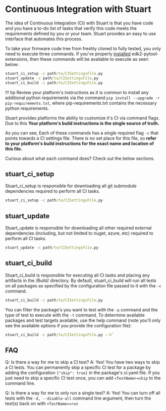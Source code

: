 # Continuous Integration with Stuart

The idea of Continuous Integration (CI) with Stuart is that you have code and
you have a to-do list of tasks that verify this code meets the requirements
defined by you or your team. Stuart provides an easy to use interface that
automates this process.

To take your firmware code tree from freshly cloned to fully tested, you only
need to execute three commands. If you've properly [installed](install.md)
edk2-pytool-extensions, then these commands will be available to execute as
seen below:

```cmd
stuart_ci_setup -c path/to/CISettingsFile.py
stuart_update -c path/to/CISettingsFile.py
stuart_ci_build -c path/to/CISettingsFile.py
```

!!! tip
    Review your platform's instructions as it is common to install any
    additional python requirements via the command
    `pip install --upgrade -r pip-requirements.txt`, where pip-requirements.txt
    contains the necessary python requirements.

Stuart provides platforms the ability to customize it's CI via command
flags. Due to this **Your platform's build instructions is the single
source of truth.**

As you can see, Each of these commands has a single required flag `-c` that
points towards a CI settings file. There is no set place for this file, so
**refer to your platform's build instructions for the exact name and location
of this file.**

Curious about what each command does? Check out the below sections.

## stuart_ci_setup

Stuart_ci_setup is responsible for downloading all git submodule dependencies
required to perform all CI tasks.

```cmd
stuart_ci_setup -c path/to/CISettingsFile.py
```

## stuart_update

Stuart_update is responsible for downloading all other required external
dependencies (including, but not limited to nuget, azure, etc) required to
perform all CI tasks.

```cmd
stuart_update -c path/to/CISettingsFile.py
```

## stuart_ci_build

Stuart_ci_build is responsible for executing all CI tasks and placing any
artifacts in the /Build/ directory. By default, stuart_ci_build will run
all tests on all packages as specified by the configuration file passed
to it with the `-c` command.

```cmd
stuart_ci_build -c path/to/CISettingsFile.py
```

You can filter the package's you want to test with the `-p` command and the
type of test to execute with the `-t` command. To determine available packages
and test targets available, use the help command (note you'll only see the
available options if you provide the configuration file):

```cmd
stuart_ci_build -c path/to/CISettingsFile.py --h`
```

## FAQ

Q: Is there a way for me to skip a CI test?
A: Yes! You have two ways to skip a CI tests. You can permanently skip a
   specific CI test for a package by adding the configuration `{"skip": true}`
   in the package's ci.yaml file. If you just need to skip a specific CI test
   once, you can add `<TestName>=skip` to the command line.

Q: Is there a way for me to only run a single test?
A: Yes! You can turn off all tests with the `-d, --disable-all` command line
   argument, then turn the test(s) back on with `<TestName>=run`
